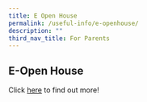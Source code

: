 ```yaml
---
title: E Open House
permalink: /useful-info/e-openhouse/
description: ""
third_nav_title: For Parents
---
```

## E-Open House
Click [here](https://ahmadibrahimsec.moe.edu.sg/useful-info/e-open-house) to find out more!